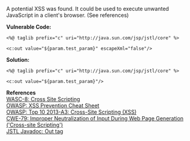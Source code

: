  A potential XSS was found. It could be used to execute unwanted JavaScript in a client's browser. (See references)

**Vulnerable Code:**

```
<%@ taglib prefix="c" uri="http://java.sun.com/jsp/jstl/core" %>

<c:out value="${param.test_param}" escapeXml="false"/>
```

**Solution:**

```
<%@ taglib prefix="c" uri="http://java.sun.com/jsp/jstl/core" %>

<c:out value="${param.test_param}"/>
```
  

**References**  
[WASC-8: Cross Site Scripting](http://projects.webappsec.org/w/page/13246920/Cross%20Site%20Scripting)  
[OWASP: XSS Prevention Cheat Sheet](https://www.owasp.org/index.php/XSS_%28Cross_Site_Scripting%29_Prevention_Cheat_Sheet)  
[OWASP: Top 10 2013-A3: Cross-Site Scripting (XSS)](https://www.owasp.org/index.php/Top_10_2013-A3-Cross-Site_Scripting_%28XSS%29)  
[CWE-79: Improper Neutralization of Input During Web Page Generation ('Cross-site Scripting')](http://cwe.mitre.org/data/definitions/79.html)  
[JSTL Javadoc: Out tag](http://docs.oracle.com/javaee/5/jstl/1.1/docs/tlddocs/c/out.html)

 